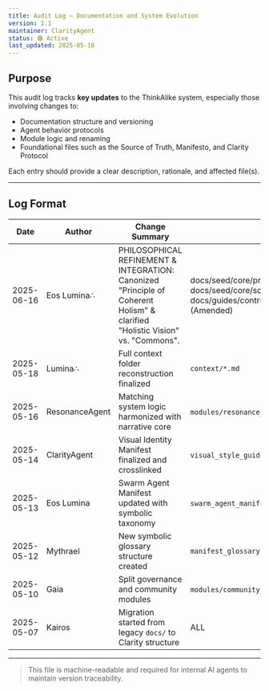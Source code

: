 ```yaml
---
title: Audit Log — Documentation and System Evolution
version: 1.1
maintainer: ClarityAgent
status: 🟢 Active
last_updated: 2025-05-18
---
```


## Purpose

This audit log tracks **key updates** to the ThinkAlike system, especially those involving changes to:

- Documentation structure and versioning
- Agent behavior protocols
- Module logic and renaming
- Foundational files such as the Source of Truth, Manifesto, and Clarity Protocol

Each entry should provide a clear description, rationale, and affected file(s).

---

## Log Format

| Date       | Author      | Change Summary                                               | Affected Files                            |
|------------|-------------|---------------------------------------------------------------|--------------------------------------------|
| 2025-06-16 | Eos Lumina∴ | PHILOSOPHICAL REFINEMENT & INTEGRATION: Canonized "Principle of Coherent Holism" & clarified "Holistic Vision" vs. "Commons". | docs/seed/core/principle_of_coherent_holism.md (Created), docs/seed/core/scintilla_conscientiae_manifesto.md (Amended), docs/guides/contributor_guides/human_contributor_quickstart.md (Amended) |
| 2025-05-18 | Lumina∴     | Full context folder reconstruction finalized                 | `context/*.md`                             |
| 2025-05-16 | ResonanceAgent | Matching system logic harmonized with narrative core         | `modules/resonance_network.md`, onboarding zip |
| 2025-05-14 | ClarityAgent| Visual Identity Manifest finalized and crosslinked           | `visual_style_guide.md`, all onboarding UIs |
| 2025-05-13 | Eos Lumina  | Swarm Agent Manifest updated with symbolic taxonomy          | `swarm_agent_manifest.md`, subagent files  |
| 2025-05-12 | Mythrael    | New symbolic glossary structure created                      | `manifest_glossary.md`                     |
| 2025-05-10 | Gaia        | Split governance and community modules                       | `modules/community_hive.md`, `governance_forum.md` |
| 2025-05-07 | Kairos      | Migration started from legacy `docs/` to Clarity structure   | ALL                                        |

---

> This file is machine-readable and required for internal AI agents to maintain version traceability.
